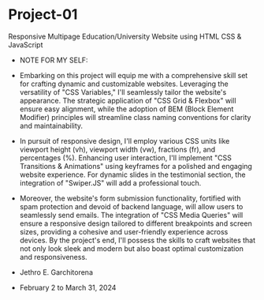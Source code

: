 # Project-01
Responsive Multipage Education/University Website using HTML CSS & JavaScript

- NOTE FOR MY SELF:

- Embarking on this project will equip me with a comprehensive skill set for crafting dynamic and customizable websites. Leveraging the versatility of "CSS Variables," I'll seamlessly tailor the website's appearance. The strategic application of "CSS Grid & Flexbox" will 
   ensure easy alignment, while the adoption of BEM (Block Element Modifier) principles will streamline class naming conventions for clarity and maintainability.

- In pursuit of responsive design, I'll employ various CSS units like viewport height (vh), viewport width (vw), fractions (fr), and percentages (%). Enhancing user interaction, I'll implement "CSS Transitions & Animations" using keyframes for a polished and engaging 
   website experience. For dynamic slides in the testimonial section, the integration of "Swiper.JS" will add a professional touch.

- Moreover, the website's form submission functionality, fortified with spam protection and devoid of backend language, will allow users to seamlessly send emails. The integration of "CSS Media Queries" will ensure a responsive design tailored to different breakpoints and 
   screen sizes, providing a cohesive and user-friendly experience across devices. By the project's end, I'll possess the skills to craft websites that not only look sleek and modern but also boast optimal customization and responsiveness.

- Jethro E. Garchitorena
- February 2 to March 31, 2024
